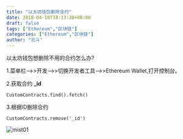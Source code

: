 ```yaml
---
title: "以太坊钱包删除合约"
date: 2018-04-18T18:13:20+08:00
draft: false
tags: ["Ethereum","区块链"]
categories: ["Ethereum","区块链"]
author: "北斗"
---
```


以太坊钱包想删除不用的合约怎么办?

1.菜单栏——>>开发——>>切换开发者工具——>>Ethereum Wallet,打开控制台。

2.获取合约 **_id**
```
CustomContracts.find().fetch()
```
3.根据ID删除合约
```
CustomContracts.remove('_id')
```
![mist01](/media/images/2018/mist01.png)


